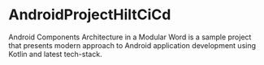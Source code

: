 # AndroidProjectHiltCiCd
Android Components Architecture in a Modular Word is a sample project that presents modern approach to Android application development using Kotlin and latest tech-stack.
